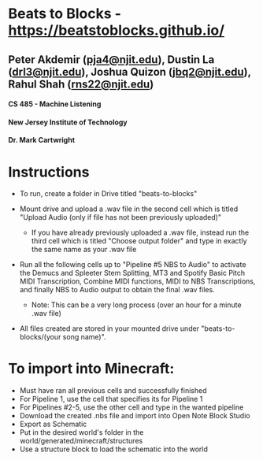 # Beats to Blocks - https://beatstoblocks.github.io/
## Peter Akdemir (pja4@njit.edu), Dustin La (drl3@njit.edu), Joshua Quizon (jbq2@njit.edu), Rahul Shah (rns22@njit.edu)
#### CS 485 - Machine Listening
#### New Jersey Institute of Technology
#### Dr. Mark Cartwright

#  Instructions
- To run, create a folder in Drive titled "beats-to-blocks"
- Mount drive and upload a .wav file in the second cell which is titled "Upload Audio (only if file has not been previously uploaded)"
  - If you have already previously uploaded a .wav file, instead run the third cell which is titled "Choose output folder" and type in exactly the same name as your .wav file
- Run all the following cells up to "Pipeline #5 NBS to Audio" to activate the Demucs and Spleeter Stem Splitting, MT3 and Spotify Basic Pitch MIDI Transcription, Combine MIDI functions, MIDI to NBS Transcriptions, and finally NBS to Audio output to obtain the final .wav files.
  - Note: This can be a very long process (over an hour for a minute .wav file)

- All files created are stored in your mounted drive under "beats-to-blocks/(your song name)".

# To import into Minecraft:
  - Must have ran all previous cells and successfully finished
  - For Pipeline 1, use the cell that specifies its for Pipeline 1
  - For Pipelines #2-5, use the other cell and type in the wanted pipeline
  - Download the created .nbs file and import into Open Note Block Studio
  - Export as Schematic
  - Put in the desired world's folder in the world/generated/minecraft/structures
  - Use a structure block to load the schematic into the world
